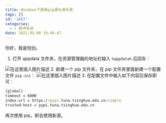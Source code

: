 ```yaml
---
title: Windows下更换pip源为清华源
tags: []
id: '1657'
categories:
  - - 技术杂谈
date: 2021-05-08 19:40:47
---
```


你好，我是悦创。

1.  打开 appdata 文件夹，在资源管理器的地址栏输入 `%appdata%` 后回车：

![在这里插入图片描述](https://img-blog.csdnimg.cn/20210508192633540.png) 2. 新建一个 pip 文件夹，在 pip 文件夹里面新建一个配置文件 `pip.ini`： ![在这里插入图片描述](https://img-blog.csdnimg.cn/20210508193011731.png) 3. 在配置文件中输入如下内容后保存即可：

```cmd
[global]
timeout = 6000
index-url = https://pypi.tuna.tsinghua.edu.cn/simple
trusted-host = pypi.tuna.tsinghua.edu.cn
```

再次使用 pip，即会使用新源。